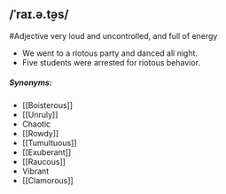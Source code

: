 ## /ˈraɪ.ə.t̬əs/ 
#Adjective 
very loud and uncontrolled, and full of energy

- We went to a riotous party and danced all night.
- Five students were arrested for riotous behavior.

##### Synonyms:
- [[Boisterous]]
- [[Unruly]]
- Chaotic
- [[Rowdy]]
- [[Tumultuous]]
- [[Exuberant]]
- [[Raucous]]
- Vibrant
- [[Clamorous]]
